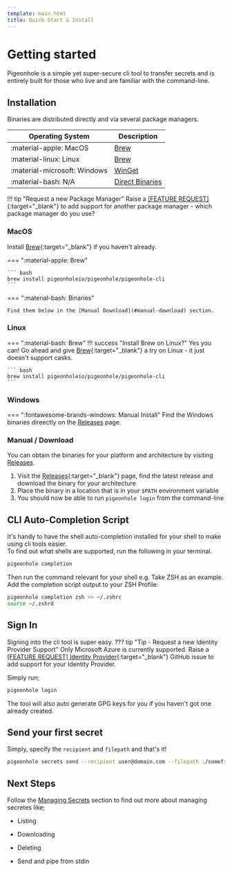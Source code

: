 ```yaml
---
template: main.html
title: Quick Start & Install
---
```

# Getting started
<!-- !!! note "Thank you for checking out PigeonHole!"
    Firstly, thank you for your support and simply using the tool! It's this activity that will keep PigeonHole going.   
    Secondly, PigeonHole is still under active development. Go take a look at the [Roadmap] to see the ideas and features that are being considered - go vote and have your input! -->


Pigeonhole is a simple yet super-secure cli tool to
transfer secrets and is entirely built for those
who live and are familiar with the command-line.

## Installation

Binaries are distributed directly and via several package managers.

| Operating System      | Description                          |
| ----------- | ------------------------------------ |
| :material-apple: MacOS       |  [Brew](#macos)  |
| :material-linux: Linux       |  [Brew](#linux) |
| :material-microsoft: Windows    |  [WinGet](#windows) |
| :material-bash: N/A    |  [Direct Binaries](#manual-download) |

!!! tip "Request a new Package Manager"
    Raise a [[FEATURE REQUEST]](https://github.com/pigeonholeio/pigeonhole-cli/issues/new){:target="_blank"} to add support for another package manager - which package manager do you use?

### MacOS

Install [Brew]{:target="_blank"} if you haven't already.

=== ":material-apple: Brew"

    ``` bash
    brew install pigeonholeio/pigeonhole/pigeonhole-cli
    ```
=== ":material-bash: Binaries"

    Find them below in the [Manual Download](#manual-download) section.

### Linux


=== ":material-bash: Brew"
    !!! success "Install Brew on Linux?"
        Yes you can! Go ahead and give [Brew]{:target="_blank"} a try on Linux - it just doesn't support casks.    

    ``` bash
    brew install pigeonholeio/pigeonhole/pigeonhole-cli
    ```

<!-- === ":material-ubuntu: Apt"
    !!! warning "Not Implemented"
        If you would like to see this then please get in touch. It's not currently supported but is on the roadmap.

    ``` bash
    apt install pigeonhole
    ```

=== ":material-redhat: Yum"
    !!! warning "Not Implemented"
        If you would like to see this then please get in touch. It's not currently supported but is on the roadmap.
  
    ``` bash
    yum install pigeonhole
    ``` -->
  
### Windows

=== ":fontawesome-brands-windows: Manual Install"
    Find the Windows binaries direectly on the [Releases] page.
    

<!-- === ":fontawesome-brands-windows: App Installer (Winget)"
    ``` pwsh
    winget source add --name pigeonhole
    winget install pigeonhole
    ```

=== ":fontawesome-brands-windows: Scoop"
    ``` pwsh
    scoop bucket add org https://github.com/planesailingio/scoop-pigeonhole.git
    scoop install planesailingio/scoop-pigeonhole
    ```

=== ":fontawesome-solid-terminal: PowerShell Gallery"
    ``` pwsh
    Install-Module -Name PigeonHole
    Import-Module -Name PigeonHole
    ``` -->

### Manual / Download
You can obtain the binaries for your platform and architecture by visiting [Releases].    

1. Visit the [Releases]{:target="_blank"} page, find the latest release and download the binary for your architecture
2. Place the binary in a location that is in your `$PATH` environment variable
3. You should now be able to run `pigeonhole login` from the command-line

## CLI Auto-Completion Script
It's handy to have the shell auto-completion installed for your shell to make using cli tools easier.   
To find out what shells are supported, run the following in your terminal.
``` bash
pigeonhole completion
```
Then run the command relevant for your shell e.g. Take ZSH as an example. Add the completion script output to your ZSH Profile:
``` bash
pigeonhole completion zsh >> ~/.zshrc
source ~/.zshrd
```

## Sign In

Signing into the cli tool is super easy.
??? tip "Tip - Request a new Identity Provider Support"
    Only Microsoft Azure is currently supported. Raise a [[FEATURE REQUEST] Identity Provider](https://github.com/planesailingio/pigeono.io/issues/3){:target="_blank"} GitHub issue to add support for your Identity Provider.    

Simply run;
``` bash
pigeonhole login
```
The tool will also auto generate GPG keys for you if you haven't got one already created.


## Send your first secret
Simply, specify the `recipient` and `filepath` and that's it!
``` bash
pigeonhole secrets send --recipient user@domain.com --filepath ./somefile
```

## Next Steps
Follow the [Managing Secrets](/secrets/manage) section to find out more about managing secretes like;    
- Listing    
- Downloading    
- Deleting    
- Send and pipe from stdin

  [Roadmap]: /roadmap/v1
  [Tor]: https://www.torproject.org
  [Releases]: https://releases.pigeono.io 
  [Brew Install]: https://brew.sh
  [Brew]: https://brew.sh
  [Journey]: /journey
